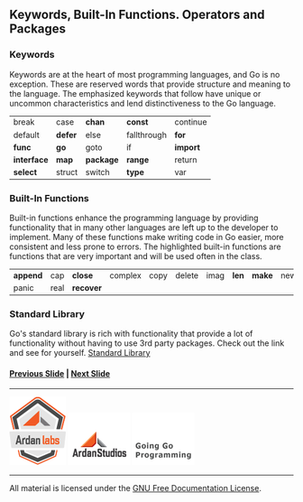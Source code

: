 ## Keywords, Built-In Functions. Operators and Packages

### Keywords
Keywords are at the heart of most programming languages, and Go is no exception. These are reserved words that provide structure and meaning to the language. The emphasized keywords that follow have unique or uncommon characteristics and lend distinctiveness to the Go language.

<table>
<tr><td>break</td><td>case</td><td><b>chan</b></td><td><b>const</b></td><td>continue</td></tr>
<tr><td>default</td><td><b>defer</b></td><td>else</td><td>fallthrough</td><td><b>for</b></td></tr>
<tr><td><b>func</b></td><td><b>go</b></td><td>goto</td><td>if</td><td><b>import</b></td></tr>
<tr><td><b>interface</b></td><td><b>map</b></td><td><b>package</b></td><td><b>range</b></td><td>return</td></tr>
<tr><td><b>select</b></td><td>struct</td><td>switch</td><td><b>type</b></td><td>var</td></tr>
</table>

### Built-In Functions
Built-in functions enhance the programming language by providing functionality that in many other languages are left up to the developer to implement. Many of these functions make writing code in Go easier, more consistent and less prone to errors. The highlighted built-in functions are functions that are very important and will be used often in the class.

<table>
<tr><td><b>append</b></td><td>cap</td><td><b>close</b></td><td>complex</td><td>copy</td><td>delete</td><td>imag</td><td><b>len</b></td><td><b>make</b></td><td>new</td></tr>
<tr><td>panic</td><td>real</td><td><b>recover</b></td><td colspan="7"></td></tr>
</table>

### Standard Library
Go's standard library is rich with functionality that provide a lot of functionality without having to use 3rd party packages. Check out the link and see for yourself. [Standard Library](http://golang.org/pkg/)

#### [Previous Slide](slide2.md) | [Next Slide](slide4.md)
___
[![GoingGo Training](../../images/ggt_logo.png)](http://www.goinggotraining.net)
[![Ardan Studios](../../images/ardan_logo.png)](http://www.ardanstudios.com)
[![GoingGo Blog](../../images/ggb_logo.png)](http://www.goinggo.net)
___
All material is licensed under the [GNU Free Documentation License](https://github.com/ArdanStudios/gotraining/blob/master/LICENSE).
